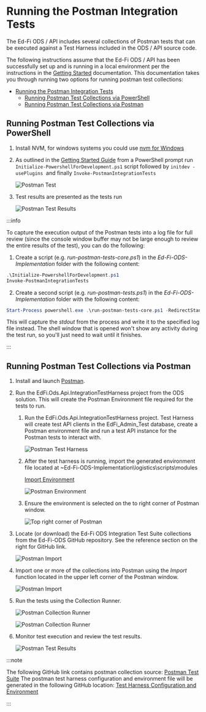 # Running the Postman Integration Tests

The Ed-Fi ODS / API includes several collections of Postman tests that can be
executed against a Test Harness included in the ODS / API source code.

The following instructions assume that the Ed-Fi ODS / API has been successfully
set up and is running in a local environment per the instructions in
the [Getting
Started](../getting-started/readme.md)
documentation. This documentation takes you through running two options for
running postman test collections:

* [Running the Postman Integration Tests](#running-the-postman-integration-tests)
  * [Running Postman Test Collections via PowerShell](#running-postman-test-collections-via-powershell)
  * [Running Postman Test Collections via Postman](#running-postman-test-collections-via-postman)

## Running Postman Test Collections via PowerShell

1. Install NVM, for windows systems you could use [nvm for
    Windows](https://github.com/coreybutler/nvm-windows/releases)
2. As outlined in the [Getting Started
    Guide](../getting-started/source-code-installation/readme.md)
    from a PowerShell prompt run `Initialize-PowershellForDevelopment.ps1`
    script followed by `initdev -usePlugins`  and finally
    `Invoke-PostmanIntegrationTests`  

    ![Postman Test](../img/image-2023-10-3_9-7-30.png)

3. Test results are presented as the tests run

    ![Postman Test Results](../img/image-2023-10-3_9-17-12.png)

:::info

To capture the execution output of the Postman tests into a log file for full
review (since the console window buffer may not be large enough to review the
entire results of the test), you can do the following:

1. Create a script (e.g. _run-postman-tests-core.ps1_) in the
   _Ed-Fi-ODS-Implementation_ folder with the following content:

```powershell
.\Initialize-PowershellForDevelopment.ps1
Invoke-PostmanIntegrationTests
```

2. Create a second script (e.g. _run-postman-tests.ps1_) in
   the _Ed-Fi-ODS-Implementation_ folder with the following content:

```powershell
Start-Process powershell.exe .\run-postman-tests-core.ps1 -RedirectStandardOutput .\tests.log
```

This will capture the _stdout_ from the process and write it to the specified
log file instead. The shell window that is opened won't show any activity during
the test run, so you'll just need to wait until it finishes.

:::

## Running Postman Test Collections via Postman

1. Install and launch [Postman](https://www.getpostman.com/downloads/).
2. Run the EdFi.Ods.Api.IntegrationTestHarness project from the ODS solution.
    This will create the Postman Environment file required for the tests to
    run.
    1. Run the EdFi.Ods.Api.IntegrationTestHarness project. Test Harness will
        create test API clients in the EdFi\_Admin\_Test database, create a
        Postman environment file and run a test API instance for the Postman
        tests to interact with.

        ![Postman Test Harness](../img/image2021-10-5_16-59-40.png)

    2. After the test harness is running, import the generated environment file
        located at ~Ed-Fi-ODS-Implementation\\logistics\\scripts\\modules

        [Import Environment](../img/image2021-10-5_17-4-17.png)

        ![Postman Environment](../img/image2021-10-5_17-2-59.png)

    3. Ensure the environment is selected on the to right corner of Postman
        window.

        ![Top right corner of Postman](../img/image2021-10-6_9-5-10.png)

3. Locate (or download) the Ed-Fi ODS Integration Test Suite collections from
    the Ed-Fi-ODS GitHub repository. See the reference section on the right for
    GitHub link.

    ![Postman Import](../img/image2021-10-5_17-13-4.png)
4. Import one or more of the collections into Postman using the _Import_
    function located in the upper left corner of the Postman window.

    ![Postman Import](../img/image2021-10-5_17-14-18.png)

5. Run the tests using the Collection Runner.

    ![Postman Collection Runner](../img/image2021-10-6_8-54-29.png)

    ![Postman Collection Runner](../img/image2021-10-6_8-55-15.png)

6. Monitor test execution and review the test results.

    ![Postman Test Results](../img/image2021-10-6_9-0-0.png)

:::note

The following GitHub link contains postman collection source: [Postman Test
Suite](https://github.com/Ed-Fi-Alliance-OSS/Ed-Fi-ODS/tree/v7.2/Postman%20Test%20Suite)
The postman test harness configuration and environment file will be generated in
the following GitHub location: [Test Harness Configuration and
Environment](https://github.com/Ed-Fi-Alliance-OSS/Ed-Fi-ODS-Implementation/tree/v7.2/logistics/scripts/modules)

:::

